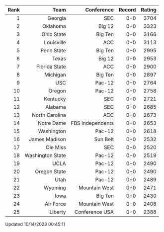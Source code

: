 | Rank  | Team                 | Conference           | Record   | Rating |
| ---:  | ---:                 | ---:                 | ---:     | ---:   |
| 1     | Georgia              | SEC                  | 0-0      | 3704   |
| 2     | Oklahoma             | Big 12               | 0-0      | 3323   |
| 3     | Ohio State           | Big Ten              | 0-0      | 3166   |
| 4     | Louisville           | ACC                  | 0-0      | 3113   |
| 5     | Penn State           | Big Ten              | 0-0      | 2995   |
| 6     | Texas                | Big 12               | 0-0      | 2953   |
| 7     | Florida State        | ACC                  | 0-0      | 2900   |
| 8     | Michigan             | Big Ten              | 0-0      | 2897   |
| 9     | USC                  | Pac-12               | 0-0      | 2764   |
| 10    | Oregon               | Pac-12               | 0-0      | 2758   |
| 11    | Kentucky             | SEC                  | 0-0      | 2721   |
| 12    | Alabama              | SEC                  | 0-0      | 2685   |
| 13    | North Carolina       | ACC                  | 0-0      | 2673   |
| 14    | Notre Dame           | FBS Independents     | 0-0      | 2653   |
| 15    | Washington           | Pac-12               | 0-0      | 2618   |
| 16    | James Madison        | Sun Belt             | 0-0      | 2532   |
| 17    | Ole Miss             | SEC                  | 0-0      | 2520   |
| 18    | Washington State     | Pac-12               | 0-0      | 2519   |
| 19    | UCLA                 | Pac-12               | 0-0      | 2490   |
| 20    | Oregon State         | Pac-12               | 0-0      | 2490   |
| 21    | Utah                 | Pac-12               | 0-0      | 2489   |
| 22    | Wyoming              | Mountain West        | 0-0      | 2471   |
| 23    | Iowa                 | Big Ten              | 0-0      | 2430   |
| 24    | Air Force            | Mountain West        | 0-0      | 2408   |
| 25    | Liberty              | Conference USA       | 0-0      | 2388   |

Updated 10/14/2023 00:45:11
